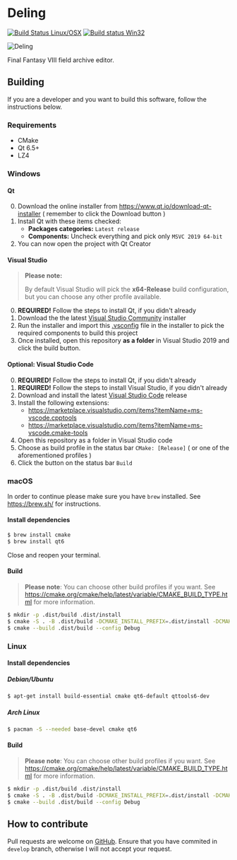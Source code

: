# Deling

[![Build Status Linux/OSX](https://travis-ci.org/myst6re/deling.svg?branch=develop)](https://travis-ci.org/myst6re/deling)
[![Build status Win32](https://ci.appveyor.com/api/projects/status/74gm0u6ya9nqxw9u/branch/develop?svg=true)](https://ci.appveyor.com/project/myst6re/deling/branch/develop)

![Deling](images/deling.png)

Final Fantasy VIII field archive editor.

## Building

If you are a developer and you want to build this software, follow the
instructions below.

### Requirements

 - CMake
 - Qt 6.5+
 - LZ4

### Windows

#### Qt

0) Download the online installer from https://www.qt.io/download-qt-installer ( remember to click the Download button )
1) Install Qt with these items checked:
   - **Packages categories:** `Latest release`
   - **Components:** Uncheck everything and pick only `MSVC 2019 64-bit`
2) You can now open the project with Qt Creator

#### Visual Studio

> **Please note:**
>
> By default Visual Studio will pick the **x64-Release** build configuration, but you can choose any other profile available.

0) **REQUIRED!** Follow the steps to install Qt, if you didn't already
0) Download the the latest [Visual Studio Community](https://visualstudio.microsoft.com/vs/community/) installer
1) Run the installer and import this [.vsconfig](.vsconfig) file in the installer to pick the required components to build this project
2) Once installed, open this repository **as a folder** in Visual Studio 2019 and click the build button.

#### Optional: Visual Studio Code

0) **REQUIRED!** Follow the steps to install Qt, if you didn't already
0) **REQUIRED!** Follow the steps to install Visual Studio, if you didn't already
1) Download and install the latest [Visual Studio Code](https://code.visualstudio.com/) release
2) Install the following extensions:
   - https://marketplace.visualstudio.com/items?itemName=ms-vscode.cpptools
   - https://marketplace.visualstudio.com/items?itemName=ms-vscode.cmake-tools
3) Open this repository as a folder in Visual Studio code
4) Choose as build profile in the status bar `CMake: [Release]` ( or one of the aforementioned profiles )
5) Click the button on the status bar `Build`

### macOS

In order to continue please make sure you have `brew` installed. See https://brew.sh/ for instructions.

#### Install dependencies
```sh
$ brew install cmake
$ brew install qt6
```
Close and reopen your terminal.

#### Build

> **Please note**: You can choose other build profiles if you want. See https://cmake.org/cmake/help/latest/variable/CMAKE_BUILD_TYPE.html for more information.

```sh
$ mkdir -p .dist/build .dist/install
$ cmake -S . -B .dist/build -DCMAKE_INSTALL_PREFIX=.dist/install -DCMAKE_BUILD_TYPE=Debug
$ cmake --build .dist/build --config Debug
```

### Linux

#### Install dependencies

##### Debian/Ubuntu
```sh
$ apt-get install build-essential cmake qt6-default qttools6-dev
```

##### Arch Linux
```sh
$ pacman -S --needed base-devel cmake qt6
```

#### Build

> **Please note**: You can choose other build profiles if you want. See https://cmake.org/cmake/help/latest/variable/CMAKE_BUILD_TYPE.html for more information.

```sh
$ mkdir -p .dist/build .dist/install
$ cmake -S . -B .dist/build -DCMAKE_INSTALL_PREFIX=.dist/install -DCMAKE_BUILD_TYPE=Debug
$ cmake --build .dist/build --config Debug
```

## How to contribute

Pull requests are welcome on [GitHub](https://github.com/myst6re/deling).
Ensure that you have commited in `develop` branch, otherwise I will not accept your
request.
